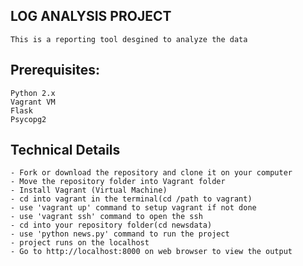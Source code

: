 ## LOG ANALYSIS PROJECT
    
    This is a reporting tool desgined to analyze the data
    
## Prerequisites:
   
    Python 2.x
    Vagrant VM
    Flask
    Psycopg2
   
## Technical Details

    - Fork or download the repository and clone it on your computer
    - Move the repository folder into Vagrant folder
    - Install Vagrant (Virtual Machine)
    - cd into vagrant in the terminal(cd /path to vagrant)
    - use 'vagrant up' command to setup vagrant if not done
    - use 'vagrant ssh' command to open the ssh
    - cd into your repository folder(cd newsdata)
    - use 'python news.py' command to run the project
    - project runs on the localhost
    - Go to http://localhost:8000 on web browser to view the output
